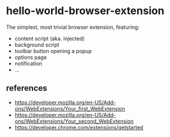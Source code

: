 # hello-world-browser-extension

The simplest, most trivial browser extension, featuring:
* content script (aka. injected)
* background script
* toolbar button opening a popup
* options page
* notification
* ...

## references
* https://developer.mozilla.org/en-US/Add-ons/WebExtensions/Your_first_WebExtension
* https://developer.mozilla.org/en-US/Add-ons/WebExtensions/Your_second_WebExtension
* https://developer.chrome.com/extensions/getstarted
